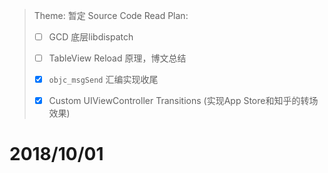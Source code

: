 > Theme: 暂定
> Source Code Read Plan:
>
> - [ ] GCD 底层libdispatch
> - [ ] TableView Reload 原理，博文总结
>
> - [x] `objc_msgSend` 汇编实现收尾
> - [x] Custom UIViewController Transitions (实现App Store和知乎的转场效果)



# 2018/10/01


